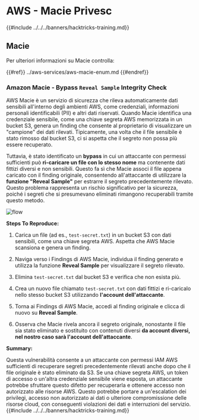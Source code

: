 # AWS - Macie Privesc

{{#include ../../../banners/hacktricks-training.md}}

## Macie

Per ulteriori informazioni su Macie controlla:

{{#ref}}
../aws-services/aws-macie-enum.md
{{#endref}}

### Amazon Macie - Bypass `Reveal Sample` Integrity Check

AWS Macie è un servizio di sicurezza che rileva automaticamente dati sensibili all'interno degli ambienti AWS, come credenziali, informazioni personali identificabili (PII) e altri dati riservati. Quando Macie identifica una credenziale sensibile, come una chiave segreta AWS memorizzata in un bucket S3, genera un finding che consente al proprietario di visualizzare un "campione" dei dati rilevati. Tipicamente, una volta che il file sensibile è stato rimosso dal bucket S3, ci si aspetta che il segreto non possa più essere recuperato.

Tuttavia, è stato identificato un **bypass** in cui un attaccante con permessi sufficienti può **ri-caricare un file con lo stesso nome** ma contenente dati fittizi diversi e non sensibili. Questo fa sì che Macie associ il file appena caricato con il finding originale, consentendo all'attaccante di utilizzare la **funzione "Reveal Sample"** per estrarre il segreto precedentemente rilevato. Questo problema rappresenta un rischio significativo per la sicurezza, poiché i segreti che si presumevano eliminati rimangono recuperabili tramite questo metodo.

![flow](https://github.com/user-attachments/assets/7b83f2d3-1690-41f1-98cc-05ccd0154a66)

**Steps To Reproduce:**

1. Carica un file (ad es., `test-secret.txt`) in un bucket S3 con dati sensibili, come una chiave segreta AWS. Aspetta che AWS Macie scansiona e genera un finding.

2. Naviga verso i Findings di AWS Macie, individua il finding generato e utilizza la funzione **Reveal Sample** per visualizzare il segreto rilevato.

3. Elimina `test-secret.txt` dal bucket S3 e verifica che non esista più.

4. Crea un nuovo file chiamato `test-secret.txt` con dati fittizi e ri-caricalo nello stesso bucket S3 utilizzando **l'account dell'attaccante**.

5. Torna ai Findings di AWS Macie, accedi al finding originale e clicca di nuovo su **Reveal Sample**.

6. Osserva che Macie rivela ancora il segreto originale, nonostante il file sia stato eliminato e sostituito con contenuti diversi **da account diversi, nel nostro caso sarà l'account dell'attaccante**.

**Summary:**

Questa vulnerabilità consente a un attaccante con permessi IAM AWS sufficienti di recuperare segreti precedentemente rilevati anche dopo che il file originale è stato eliminato da S3. Se una chiave segreta AWS, un token di accesso o un'altra credenziale sensibile viene esposta, un attaccante potrebbe sfruttare questo difetto per recuperarla e ottenere accesso non autorizzato alle risorse AWS. Questo potrebbe portare a un'escalation dei privilegi, accesso non autorizzato ai dati o ulteriore compromissione delle risorse cloud, con conseguenti violazioni dei dati e interruzioni del servizio.
{{#include ../../../banners/hacktricks-training.md}}
